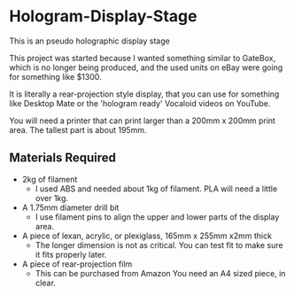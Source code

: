 # Hologram-Display-Stage
This is an pseudo holographic display stage

This project was started because I wanted something similar to GateBox, which is no longer being produced, and the used units on eBay were going for something like $1300.

It is literally a rear-projection style display, that you can use for something like Desktop Mate or the 'hologram ready' Vocaloid videos on YouTube.

You will need a printer that can print larger than a 200mm x 200mm print area. The tallest part is about 195mm.

## Materials Required ##
 - 2kg of filament
   - I used ABS and needed about 1kg of filament. PLA will need a little over 1kg.
 - A 1.75mm diameter drill bit
   - I use filament pins to align the upper and lower parts of the display area.
 - A piece of lexan, acrylic, or plexiglass, 165mm x 255mm x2mm thick
   - The longer dimension is not as critical. You can test fit to make sure it fits properly later.
 - A piece of rear-projection film
   - This can be purchased from Amazon You need an A4 sized piece,  in clear. 
